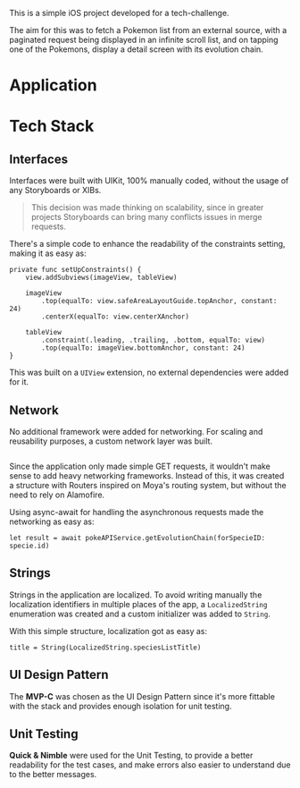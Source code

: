 This is a simple iOS project developed for a tech-challenge.

The aim for this was to fetch a Pokemon list from an external source, with a paginated request being displayed in an infinite scroll list, and on tapping one of the Pokemons, display a detail screen with its evolution chain.

# Application

<Images>

# Tech Stack

## Interfaces

Interfaces were built with UIKit, 100% manually coded, without the usage of any Storyboards or XIBs.

> This decision was made thinking on scalability, since in greater projects Storyboards can bring many conflicts issues in merge requests.

There's a simple code to enhance the readability of the constraints setting, making it as easy as:

```
private func setUpConstraints() {
    view.addSubviews(imageView, tableView)
    
    imageView
        .top(equalTo: view.safeAreaLayoutGuide.topAnchor, constant: 24)
        .centerX(equalTo: view.centerXAnchor)
    
    tableView
        .constraint(.leading, .trailing, .bottom, equalTo: view)
        .top(equalTo: imageView.bottomAnchor, constant: 24)
}
```

This was built on a `UIView` extension, no external dependencies were added for it.

## Network

No additional framework were added for networking. For scaling and reusability purposes, a custom network layer was built.

<Image>

Since the application only made simple GET requests, it wouldn't make sense to add heavy networking frameworks. Instead of this, it was created a structure with Routers inspired on Moya's routing system, but without the need to rely on Alamofire.

Using async-await for handling the asynchronous requests made the networking as easy as:

```
let result = await pokeAPIService.getEvolutionChain(forSpecieID: specie.id)
```

## Strings

Strings in the application are localized. To avoid writing manually the localization identifiers in multiple places of the app, a `LocalizedString` enumeration was created and a custom initializer was added to `String`. 

With this simple structure, localization got as easy as:

```
title = String(LocalizedString.speciesListTitle)
```

## UI Design Pattern

The **MVP-C** was chosen as the UI Design Pattern since it's more fittable with the stack and provides enough isolation for unit testing.

## Unit Testing

**Quick & Nimble** were used for the Unit Testing, to provide a better readability for the test cases, and make errors also easier to understand due to the better messages.
